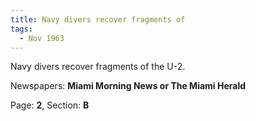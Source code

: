 ```yaml
---  
title: Navy divers recover fragments of  
tags:  
  - Nov 1963  
---  
```

  
Navy divers recover fragments of the U-2.  
  
Newspapers: **Miami Morning News or The Miami Herald**  
  
Page: **2**, Section: **B** 
